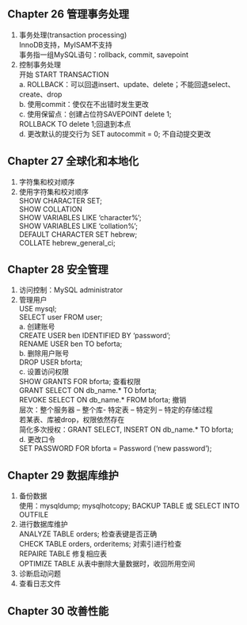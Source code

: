 ## Chapter 26 	管理事务处理  
1.	事务处理(transaction processing)  
InnoDB支持，MyISAM不支持  
事务指一组MySQL语句：rollback, commit, savepoint  
2.	控制事务处理  
开始 START TRANSACTION  
a.	ROLLBACK：可以回退insert、update、delete；不能回退select、create、drop  
b.	使用commit：使仅在不出错时发生更改  
c.	使用保留点：创建占位符SAVEPOINT delete 1;  
ROLLBACK TO delete 1;回退到本点  
d.	更改默认的提交行为 SET autocommit = 0; 不自动提交更改  

## Chapter 27 	全球化和本地化
1.	字符集和校对顺序  
2.	使用字符集和校对顺序  
SHOW CHARACTER SET;  
SHOW COLLATION  
SHOW VARIABLES LIKE ‘character%’;  
SHOW VARIABLES LIKE ‘collation%’;  
DEFAULT CHARACTER SET hebrew;  
COLLATE hebrew_general_ci;  

## Chapter 28 	安全管理  
1.	访问控制：MySQL administrator  
2.	管理用户  
USE mysql;  
SELECT user FROM user;  
a.	创建账号  
CREATE USER ben IDENTIFIED BY ‘password’;  
RENAME USER ben TO beforta;  
b.	删除用户账号  
DROP USER bforta;  
c.	设置访问权限  
SHOW GRANTS FOR bforta; 查看权限  
GRANT SELECT ON db_name.* TO bforta;  
REVOKE SELECT ON db_name.* FROM bforta; 撤销  
层次：整个服务器 – 整个库- 特定表 – 特定列 – 特定的存储过程  
若某表、库被drop，权限依然存在  
简化多次授权：GRANT SELECT, INSERT ON db_name.* TO bforta;  
d.	更改口令  
SET PASSWORD FOR bforta = Password (‘new password’);  

## Chapter 29 	数据库维护  
1.	备份数据  
使用：mysqldump; mysqlhotcopy; BACKUP TABLE 或 SELECT INTO OUTFILE  
2.	进行数据库维护  
ANALYZE TABLE orders; 检查表键是否正确  
CHECK TABLE orders, orderitems; 对索引进行检查  
REPAIRE TABLE 修复相应表  
OPTIMIZE TABLE 从表中删除大量数据时，收回所用空间  
3.	诊断启动问题  
4.	查看日志文件  
  
## Chapter 30 	改善性能
